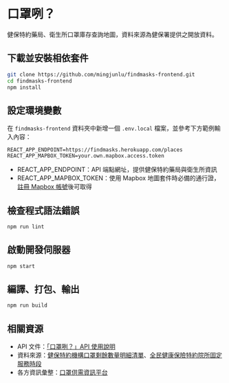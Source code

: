# 口罩咧？
健保特約藥局、衛生所口罩庫存查詢地圖，資料來源為健保署提供之開放資料。

## 下載並安裝相依套件
```bash
git clone https://github.com/mingjunlu/findmasks-frontend.git
cd findmasks-frontend
npm install
```

## 設定環境變數
在 `findmasks-frontend` 資料夾中新增一個 `.env.local` 檔案，並參考下方範例輸入內容：
```
REACT_APP_ENDPOINT=https://findmasks.herokuapp.com/places
REACT_APP_MAPBOX_TOKEN=your.own.mapbox.access.token
```
* REACT_APP_ENDPOINT：API 端點網址，提供健保特約藥局與衛生所資訊
* REACT_APP_MAPBOX_TOKEN：使用 Mapbox 地圖套件時必備的通行證，[註冊 Mapbox 帳號](https://www.mapbox.com/signup)後可取得

## 檢查程式語法錯誤
```bash
npm run lint
```

## 啟動開發伺服器
```bash
npm start
```

## 編譯、打包、輸出
```bash
npm run build
```

## 相關資源
* API 文件：[「口罩咧？」API 使用說明](https://hackmd.io/@mingjunlu/findmasks-api-docs)
* 資料來源：[健保特約機構口罩剩餘數量明細清單](https://data.nhi.gov.tw/Datasets/DatasetDetail.aspx?id=656)、[全民健康保險特約院所固定服務時段](https://data.nhi.gov.tw/Datasets/DatasetDetail.aspx?id=441)
* 各方資訊彙整：[口罩供需資訊平台](https://g0v.hackmd.io/gGrOI4_aTsmpoMfLP1OU4A)
